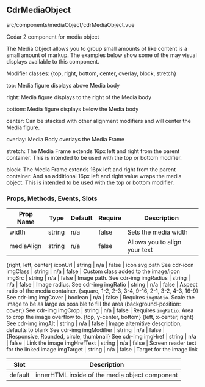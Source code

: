 ## CdrMediaObject


src/components/mediaObject/cdrMediaObject.vue


Cedar 2 component for media object



The Media Object allows you to group small amounts of like content is a small amount of markup. The examples below show some of the may visual displays available to this component.



Modifier classes: {top, right, bottom, center, overlay, block, stretch}

top: Media figure displays above Media body

right: Media figure displays to the right of the Media body

bottom: Media figure displays below the Media body

center: Can be stacked with other alignment modifiers and will center the Media figure.

overlay: Media Body overlays the Media Frame

stretch: The Media Frame extends 16px left and right from the parent container. This is intended to be used with the top or bottom modifier.

block: The Media Frame extends 16px left and right from the parent container. And an additional 16px left and right value wraps the media object. This is intended to be used with the top or bottom modifier.

### Props, Methods, Events, Slots

Prop Name | Type | Default | Require | Description
--- | --- | --- | --- | ---
width | string | n/a | false | Sets the media width
mediaAlign | string | n/a | false | Allows you to align your text
{right, left, center}
iconUrl | string | n/a | false | icon svg path
See cdr-icon
imgClass | string | n/a | false | Custom class added to the image/icon
imgSrc | string | n/a | false | Image path.
See cdr-img
imgRadius | string | n/a | false | Image radius.
See cdr-img
imgRatio | string | n/a | false | Aspect ratio of the media container. {square, 1-2, 2-3, 3-4, 9-16, 2-1, 3-2, 4-3, 16-9}
See cdr-img
imgCover | boolean | n/a | false | Requires `imgRatio`.
Scale the image to be as large as possible to fill the area (background-position: cover;)
See cdr-img
imgCrop | string | n/a | false | Requires `imgRatio`.
Area to crop the image overflow to.
{top, y-center, bottom} {left, x-center, right}
See cdr-img
imgAlt | string | n/a | false | Image alternitive description, defaults to blank
See cdr-img
imgModifier | string | n/a | false | {Responsive, Rounded, circle, thumbnail}
See cdr-img
imgHref | string | n/a | false | Link the image
imgHrefText | string | n/a | false | Screen reader text for the linked image
imgTarget | string | n/a | false | Target for the image link

Slot | Description
--- | ---
default | innerHTML inside of the media object component
